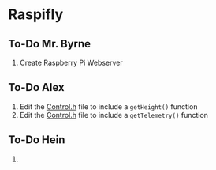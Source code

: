 # Raspifly

## To-Do Mr. Byrne

1. Create Raspberry Pi Webserver

## To-Do Alex

1. Edit the [Control.h](include/Control.h) file to include a `getHeight()` function
2. Edit the [Control.h](include/Control.h) file to include a `getTelemetry()` function

## To-Do Hein

1. 
